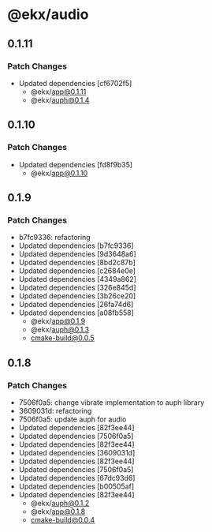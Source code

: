# @ekx/audio

## 0.1.11

### Patch Changes

- Updated dependencies [cf6702f5]
  - @ekx/app@0.1.11
  - @ekx/auph@0.1.4

## 0.1.10

### Patch Changes

- Updated dependencies [fd8f9b35]
  - @ekx/app@0.1.10

## 0.1.9

### Patch Changes

- b7fc9336: refactoring
- Updated dependencies [b7fc9336]
- Updated dependencies [9d3648a6]
- Updated dependencies [8bd2c87b]
- Updated dependencies [c2684e0e]
- Updated dependencies [4349a862]
- Updated dependencies [326e845d]
- Updated dependencies [3b26ce20]
- Updated dependencies [26fa74d6]
- Updated dependencies [a08fb558]
  - @ekx/app@0.1.9
  - @ekx/auph@0.1.3
  - cmake-build@0.0.5

## 0.1.8

### Patch Changes

- 7506f0a5: change vibrate implementation to auph library
- 3609031d: refactoring
- 7506f0a5: update auph for audio
- Updated dependencies [82f3ee44]
- Updated dependencies [7506f0a5]
- Updated dependencies [82f3ee44]
- Updated dependencies [3609031d]
- Updated dependencies [82f3ee44]
- Updated dependencies [7506f0a5]
- Updated dependencies [67dc93d6]
- Updated dependencies [b00505af]
- Updated dependencies [82f3ee44]
  - @ekx/auph@0.1.2
  - @ekx/app@0.1.8
  - cmake-build@0.0.4
